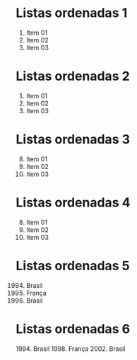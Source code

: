 # Listas ordenadas 1

1. Item 01
2. Item 02
3. Item 03

# Listas ordenadas 2

1. Item 01
1. Item 02
1. Item 03

# Listas ordenadas 3

8. Item 01
9. Item 02
10. Item 03

# Listas ordenadas 4

8. Item 01
5. Item 02
3. Item 03


# Listas ordenadas 5

1994. Brasil
1998. França
2002. Brasil

# Listas ordenadas 6

1994\. Brasil
1998\. França
2002\. Brasil